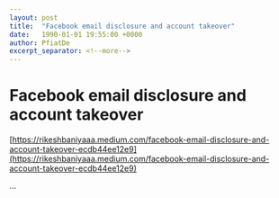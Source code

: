 ```yaml
---
layout: post
title:  "Facebook email disclosure and account takeover"
date:   1990-01-01 19:55:00 +0000
author: PfiatDe
excerpt_separator: <!--more-->
---
```


# Facebook email disclosure and account takeover

[https://rikeshbaniyaaa.medium.com/facebook-email-disclosure-and-account-takeover-ecdb44ee12e9](https://rikeshbaniyaaa.medium.com/facebook-email-disclosure-and-account-takeover-ecdb44ee12e9)

...
<!--more-->
